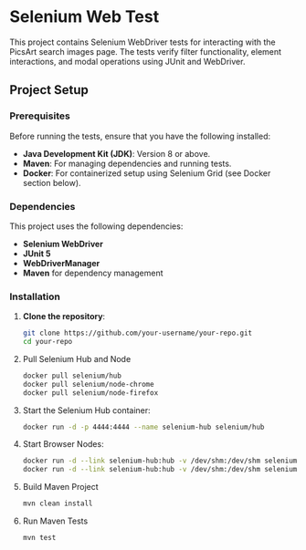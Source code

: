 # Selenium Web Test

This project contains Selenium WebDriver tests for interacting with the PicsArt search images page. The tests verify filter functionality, element interactions, and modal operations using JUnit and WebDriver.

## Project Setup

### Prerequisites

Before running the tests, ensure that you have the following installed:

- **Java Development Kit (JDK)**: Version 8 or above.
- **Maven**: For managing dependencies and running tests.
- **Docker**: For containerized setup using Selenium Grid (see Docker section below).

### Dependencies

This project uses the following dependencies:

- **Selenium WebDriver**
- **JUnit 5**
- **WebDriverManager**
- **Maven** for dependency management

### Installation

1. **Clone the repository**:

   ```bash
   git clone https://github.com/your-username/your-repo.git
   cd your-repo
2. Pull Selenium Hub and Node 
    ```bash
    docker pull selenium/hub
    docker pull selenium/node-chrome
    docker pull selenium/node-firefox

3. Start the Selenium Hub container:
   ```bash
   docker run -d -p 4444:4444 --name selenium-hub selenium/hub

4. Start Browser Nodes:
     ```bash
    docker run -d --link selenium-hub:hub -v /dev/shm:/dev/shm selenium/node-chrome
    docker run -d --link selenium-hub:hub -v /dev/shm:/dev/shm selenium/node-firefox

5. Build Maven Project
    ```bash
   mvn clean install

6. Run Maven Tests 
    ```bash
   mvn test
